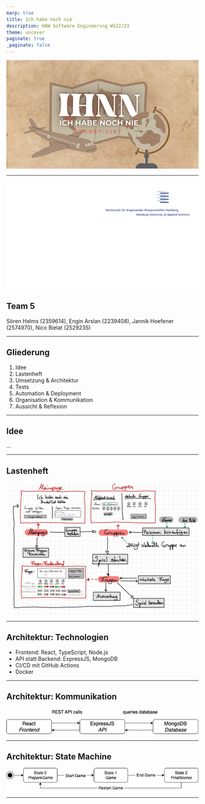 ```yaml
---
marp: true
title: Ich habe noch nie
description: HAW Software Engineering WS22/23
theme: uncover
paginate: true
_paginate: false
---
```


![bg](./assets/full.png)

<!-- presenter notes als HTML kommentare -->

---

![bg](./assets/haw-bg.png)

## Team 5

Sören Helms (2359614), Engin Arslan (2239408), 
Jannik Hoefener (2574970), Nico Bielat (2529235)

---

## Gliederung

1. Idee
2. Lastenheft
3. Umsetzung & Architektur
4. Tests
5. Automation & Deployment
6. Organisation & Kommunikation
7. Aussicht & Reflexion

---

## Idee

...

---

## Lastenheft

![width:800px](./assets/d-mockup.jpeg)

---

## Architektur: Technologien

- Frontend: React, TypeScript, Node.js
- API statt Backend: ExpressJS, MongoDB
- CI/CD mit GitHub Actions
- Docker

---

## Architektur: Kommunikation

![width:800px](./assets/services.png)

---

## Architektur: State Machine

![width:800px](./assets/state-machine.png)

---



<!-- den rest bitte hier nachschauen:
[marp-cli-example](https://github.com/yhatt/marp-cli-example)
-->

